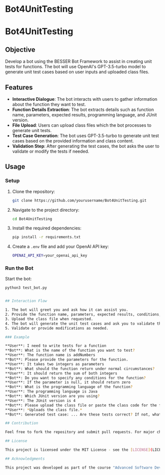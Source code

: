 # Bot4UnitTesting
# Bot4UnitTesting

## Objective
Develop a bot using the BESSER Bot Framework to assist in creating unit tests for functions. The bot will use OpenAI's GPT-3.5-turbo model to generate unit test cases based on user inputs and uploaded class files.

## Features
- **Interactive Dialogue**: The bot interacts with users to gather information about the function they want to test.
- **Function Details Extraction**: The bot extracts details such as function name, parameters, expected results, programming language, and JUnit version.
- **File Upload**: Users can upload class files which the bot processes to generate unit tests.
- **Test Case Generation**: The bot uses GPT-3.5-turbo to generate unit test cases based on the provided information and class content.
- **Validation Step**: After generating the test cases, the bot asks the user to validate or modify the tests if needed.

## Usage

### Setup

1. Clone the repository:
    ```sh
    git clone https://github.com/yourusername/Bot4UnitTesting.git
    ```
2. Navigate to the project directory:
    ```sh
    cd Bot4UnitTesting
    ```
3. Install the required dependencies:
    ```sh
    pip install -r requirements.txt
    ```
4. Create a `.env` file and add your OpenAI API key:
    ```sh
    OPENAI_API_KEY=your_openai_api_key
    ```

### Run the Bot

Start the bot:
```sh
python3 test_bot.py


## Interaction Flow

1. The bot will greet you and ask how it can assist you.
2. Provide the function name, parameters, expected results, conditions, programming language, and JUnit version as prompted.
3. Upload the class file when requested.
4. The bot will generate the unit test cases and ask you to validate them.
5. Validate or provide modifications as needed.

### Example

**User**: I need to write tests for a function  
**Bot**: What is the name of the function you want to test?  
**User**: The function name is addNumbers  
**Bot**: Please provide the parameters for the function.  
**User**: It takes two integers as parameters  
**Bot**: What should the function return under normal circumstances?  
**User**: It should return the sum of both integers  
**Bot**: Do you want to specify any conditions for the function?  
**User**: If the parameter is null, it should return zero  
**Bot**: What is the programming language of the function?  
**User**: The programming language is Java  
**Bot**: Which JUnit version are you using?  
**User**: The JUnit version is 4  
**Bot**: Please upload the class file or paste the class code for the function.  
**User**: *Uploads the class file.*  
**Bot**: Generated test case: ... Are these tests correct? If not, what would you like to modify?

## Contribution

Feel free to fork the repository and submit pull requests. For major changes, please open an issue first to discuss what you would like to change.

## License

This project is licensed under the MIT License - see the [LICENSE](LICENSE) file for details.

## Acknowledgments

This project was developed as part of the course "Advanced Software Development: Building Your Own (Intelligent) Low-Code Platform" taught by Jordi Cabot. Special thanks to the BESSER project for providing the bot framework.

